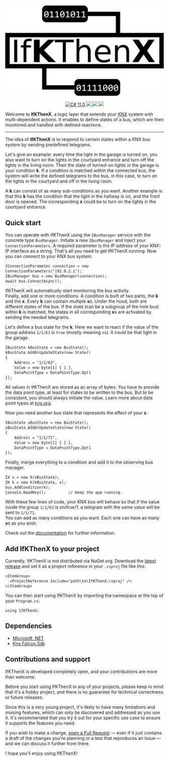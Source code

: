 <p align="center">
    <img src="Logo.svg" width="600" max-width="90%" alt="StatiC#" />
</p>

<p align="center">
    <a href="https://docs.microsoft.com/en-us/dotnet/csharp/">
        <img src="https://img.shields.io/badge/C%23-11.0-blue?style=flat" alt="C# 11.0" />
    </a>
    <a href="https://dotnet.microsoft.com">
        <img src="https://img.shields.io/badge/.NET-7.0-blueviolet?style=flat" />
    </a>
    <img src="https://img.shields.io/badge/Platforms-Win+Mac+Linux-green?style=flat" />
    <img src="https://img.shields.io/static/v1?label=Version&message=0.1.0-alpha2&color=brightgreen" />
</p>

Welcome to **IfKThenX**, a logic layer that extends your [KNX](https://www.knx.org/) system with multi-dependent actions. It enables to define states of a bus, which are then monitored and handled with defined reactions.

---

The idea of **IfKThenX** is to respond to certain states within a KNX bus system by sending predefined telegrams.  

Let's give an example: every time the light in the garage is turned on, you also want to turn on the lights in the courtyard entrance and turn off the lights in the living room. Then the state of turned-on lights in the garage is your condition **k**. If a condition is matched within the connected bus, the system will write the defined telegrams to the bus, in this case, to turn on the lights in the courtyard and off in the living room.  

A **k** can consist of as many sub-conditions as you want. Another example is that this **k** has the condition that the light in the hallway is on, and the front door is opened. The corresponding **x** could be to turn on the lights in the courtyard entrance.

## Quick start

You can operate with IfKThenX using the `IBusManager` service with the concrete type `BusManager`. Initiate a new `IBusManager` and inject your `ConnectionParameters`. A required parameter is the IP address of your KNX-IP interface as a string. That's all you need to get IfKThenX running. Now you can connect to your KNX bus system.

```CSharp
IConnectionParametes connection = new ConnectionParameters("192.0.2.1");
IBusManager bus = new BusManager(connection);
await bus.ConnectAsync();
```

IfKThenX will automatically start monitoring the bus activity.  
Finally, add one or more conditions. A condition is built of two parts, the **k** and the **x**. Every **k** can contain multiple **x**s. Under the hood, both are different states of the bus. If the state (can be a subgroup of the hole bus) within **k** is matched, the states in all corresponding **x**s are activated by sending the needed telegrams.  

Let's define a bus state for the **k**. Here we want to react if the value of the group address `1/1/63` is `true` (mostly meaning `on`). It could be that light in the garage.

```CSharp
IBusState kBusState = new BusState();
kBusState.AddOrUpdateState(new State()
{
    Address = "1/1/63",
    Value = new byte[1] { 1 },
    DataPointType = DataPointType.Dpt1
});
```

All values in IfKThenX are stored as an array of bytes. You have to provide the data point type, at least for states to be written to the bus. But to be consistent, you should always initiate the value. Learn more about data point types at [knx.org](https://support.knx.org/hc/en-us/articles/115001133744-Datapoint-Type).  

Now you need another bus state that represents the effect of your **x**.

```CSharp
IBusState xBusState = new BusState();
xBusState.AddOrUpdateState(new State()
{
    Address = "1/1/71",
    Value = new byte[1] { 1 },
    DataPointType = DataPointType.Dpt1
});
```

Finally, merge everything to a condition and add it to the observing bus manager.

```CSharp
IX x = new X(xBusState);
IK k = new K(kBusState, x);
bus.AddCondition(k);
Console.ReadKey();          // Keep the app running.
```

With these few lines of code, your KNX bus will behave so that if the value inside the group `1/1/63` is on/true/1, a telegram with the same value will be sent to `1/1/71`.  
You can add as many conditions as you want. Each one can have as many **x**s as you wish.  

Check out the [documentation](Documentation/) for further information.

## Add IfKThenX to your project

Currently, IfKThenX is not distributed via NuGet.org. Download the [latest release](https://github.com/RolandBraunDev/IfKThenX/releases) and set it as a project reference in your `.csproj` file like this:

```
<ItemGroup>
  <ProjectReference Include="path\to\IfKThenX.csproj" />
</ItemGroup>
```

You can then start using IfKThenX by importing the namespace at the top of your `Program.cs`:

```CSharp
using IfKThenX;
```

## Dependencies
- [Microsoft .NET](https://dotnet.microsoft.com/)
- [Knx.Falcon.Sdk](https://www.nuget.org/packages/Knx.Falcon.Sdk)

## Contributions and support

IfKThenX is developed completely open, and your contributions are more than welcome.

Before you start using IfKThenX in any of your projects, please keep in mind that it's a hobby project, and there is no guarantee for technical correctness or future releases.  

Since this is a very young project, it's likely to have many limitations and missing features, which can only be discovered and addressed as you use it. It's recommended that you try it out for your specific use case to ensure it supports the features you need.  

If you wish to make a change, [open a Pull Request](https://github.com/RolandBraunDev/IfKThenX/pull/new) — even if it just contains a draft of the changes you're planning or a test that reproduces an issue — and we can discuss it further from there.

I hope you'll enjoy using IfKThenX!